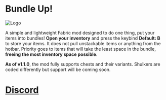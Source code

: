 # Bundle Up!
![Logo](https://cdn.modrinth.com/data/cached_images/92ba564b7717578c3b62d576ce680a61b02d035f.png)

A simple and lightweight Fabric mod designed to do one thing, put your items into bundles! **Open your inventory** and press the keybind **Default: B** to store your items. It does not pull unstackable items or anything from the hotbar. Priority goes to items that will take the least space in the bundle, **freeing the most inventory space possible**.

**As of v1.1.0**, the mod fully supports chests and their variants. Shulkers are coded differently but support will be coming soon.

# [Discord](https://discord.gg/ZCaGkZeb4C)
